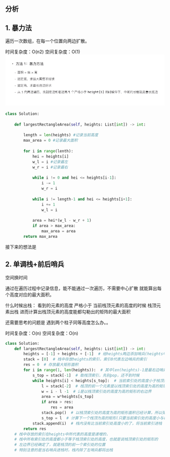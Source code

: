 ## 分析

## 1. 暴力法

遍历一次数组，在每一个位置向两边扩散。

时间复杂度：O(n2)
空间复杂度：O(1)
![图 3](images/36f0da77dd9413d6541da3e17b0f3da9e119a3dfb85203ee000342a91eed695f.png)  

```python
class Solution:

    def largestRectangleArea(self, heights: List[int]) -> int:

        length = len(heights) #记录当前高度
        max_area = 0 #记录最大面积

        for i in range(lenth):
            hei = heights[i]
            w_l = i #记录最左 
            w_r = i #记录最右

            while i != 0 and hei <= heights[i-1]:
                i -= 1
                w_r = i
            
            while i != length-1 and hei <= heights[i+1]:
                i += 1
                w_l = i
            
            area = hei*(w_l - w_r + 1)
            if area > max_area:
                max_area = area
        return max_area
```
接下来的想法是

## 2. 单调栈+前后哨兵

空间换时间

通过在遍历过程中记录信息，能不能通过一次遍历，不需要中心扩散
就能算出每个高度对应的最大面积。

什么时候出栈：
看到的元素的高度 严格小于 当前栈顶元素的高度的时候
栈顶元素出栈
进而计算出栈顶元素的高度能都勾勒出的矩阵的最大面积

还需要思考的问题是 遇到两个柱子同等高度怎么办。。

时间复杂度：O(n)
空间复杂度：O(n)

```python
class Solution:
    def largestRectangleArea(self, heights: List[int]) -> int:
        heights = [-1] + heights + [-1]  # 给heights两边添加哨兵(heights中有0索引哨兵设置为-1)
        stack = [0]  # 栈中存放heights的索引，索引0代表左边哨兵的索引
        res = 0  # 存放最大矩形面积
        for i in range(1, len(heights)):  # 其中len(heights)-1是最右边哨兵的索引
            s_top = stack[-1]  # 取栈顶索引，先别pop，还不到时候
            while heights[i] < heights[s_top]:  # 当前索引处的高度小于栈顶索引处的高度
                l = stack[-2]  # 栈顶的前一个元素是以栈顶索引处的高度为高的矩形的左边界
                w = i - l -1  # i是以栈顶索引处的高度为高的矩形的右边界
                area = w*heights[s_top]
                if area > res:
                    res = area
                stack.pop()  # 以栈顶索引处的高度为高的矩形面积已经计算，所以弹出
                s_top = l  # 计算下一个栈顶为高的矩形(只要当前索引处的高度小与栈顶索引处的高度)
            stack.append(i)  # 栈内没有比当前索引处高度小的了，将当前索引进栈
        return res
    # 栈中存放的索引在heights中所代表的高度是递增的，
    # 栈中所有索引处的高度都小于等于栈顶索引处的高度，也就是说栈顶索引处的矩形的
    # 左边界已经确定了，就是栈顶的前一个索引处的位置
    # 特别注意的是当右哨兵进栈时，栈内除了左哨兵都将出栈
```